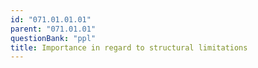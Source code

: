 ```yaml
---
id: "071.01.01.01"
parent: "071.01.01"
questionBank: "ppl"
title: Importance in regard to structural limitations
---
```

